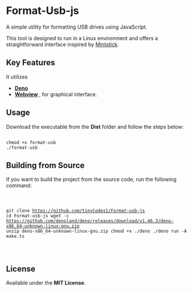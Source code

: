 <h1>Format-Usb-js</h1>
<p>A simple utility for formatting USB drives using JavaScript.</p>
<p>This tool is designed to run in a Linux environment and offers a straightforward interface inspired by <a href="https://github.com/linuxmint/mintstick" target="_blank">Mintstick</a>.</p>

<h2>Key Features</h2>
<p>It utilizes</p>
<ul>
    <li><strong><a href="https://deno.com">Deno</a></strong></li>
    <li><strong> <a href="https://deno.land/x/webview@0.8.0">Webview</a> </strong>, for graphical interface.</li>
</ul>

<h2>Usage</h2>
<p>Download the executable from the <strong>Dist</strong> folder and follow the steps below:</p>
<pre><code>
chmod +x format-usb
./format-usb
</code></pre>

<h2>Building from Source</h2>
<p>If you want to build the project from the source code, run the following command:</p>
<pre><code>

git clone https://github.com/tinyCodes1/Format-usb-js
cd Format-usb-js
wget -c https://github.com/denoland/deno/releases/download/v1.46.3/deno-x86_64-unknown-linux-gnu.zip
unzip deno-x86_64-unknown-linux-gnu.zip
chmod +x ./deno
./deno run -A make.ts

</code></pre>

<h2>License</h2>
<p>Available under the <strong>MIT License</strong>.</p>
